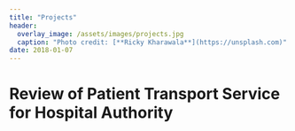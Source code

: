 ```yaml
---
title: "Projects"
header:
  overlay_image: /assets/images/projects.jpg
  caption: "Photo credit: [**Ricky Kharawala**](https://unsplash.com)"
date: 2018-01-07
---
```


# Review of Patient Transport Service for Hospital Authority

